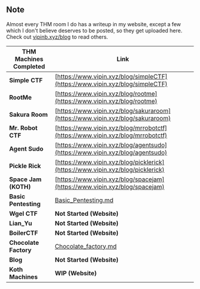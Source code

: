 ## Note

Almost every THM room I do has a writeup in my website, except a few which I don't believe deserves to be posted, so they get uploaded here. Check out [vipinb.xyz/blog](https://vipinb.xyz/blog) to read others.


| THM Machines Completed | Link                                                                             |
| ---------------------- | -------------------------------------------------------------------------------- |
| **Simple CTF**         | [https://www.vipin.xyz/blog/simpleCTF](https://www.vipin.xyz/blog/simpleCTF)   |
| **RootMe**             | [https://www.vipin.xyz/blog/rootme](https://www.vipin.xyz/blog/rootme)         |
| **Sakura Room**        | [https://www.vipin.xyz/blog/sakuraroom](https://www.vipin.xyz/blog/sakuraroom) |
| **Mr. Robot CTF**      | [https://www.vipin.xyz/blog/mrrobotctf](https://www.vipin.xyz/blog/mrrobotctf) |
| **Agent Sudo**         | [https://www.vipin.xyz/blog/agentsudo](https://www.vipin.xyz/blog/agentsudo)   |
| **Pickle Rick**        | [https://www.vipin.xyz/blog/picklerick](https://www.vipin.xyz/blog/picklerick) |
| **Space Jam (KOTH)**   | [https://www.vipin.xyz/blog/spacejam](https://www.vipin.xyz/blog/spacejam)     |
| **Basic Pentesting**   | [Basic_Pentesting.md](https://github.com/qvipin/ctf/blob/main/tryhackme/Basic_Pentesting.md) |
| **Wgel CTF**           | **Not Started (Website)**                                                        |
| **Lian_Yu**            | **Not Started (Website)**                                                        |
| **BoilerCTF**          | **Not Started (Website)**                                                        |
| **Chocolate Factory**  | [Chocolate_factory.md](https://github.com/qvipin/ctf/blob/main/tryhackme/chocolate_factory.md) |
| **Blog**               | **Not Started (Website)**                                                        |
| **Koth Machines**      | **WIP (Website)**                                                                |
